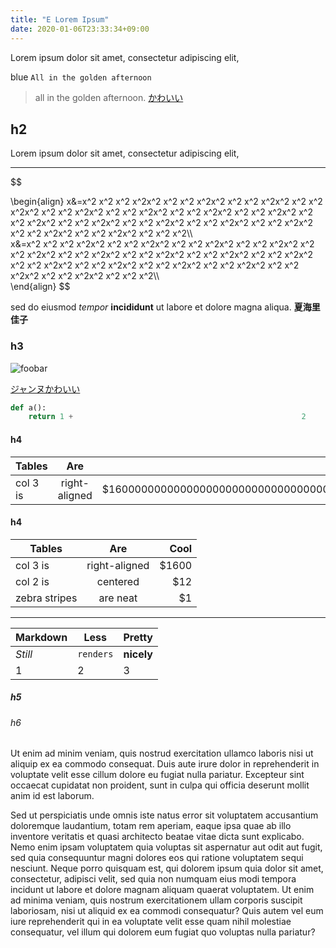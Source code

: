 ```yaml
---
title: "E Lorem Ipsum"
date: 2020-01-06T23:33:34+09:00
---
```


Lorem ipsum dolor sit amet, consectetur adipiscing elit, 
<!--more-->

blue `All in the golden afternoon`

> all in the golden afternoon. [かわいい](https://photohito.k-img.com/uploads/photo132/user131371/6/4/6493fbd645ab0adcc17578a77e1c549d/6493fbd645ab0adcc17578a77e1c549d_m.jpg)

## h2
Lorem ipsum dolor sit amet, consectetur adipiscing elit, 

---

$$

\begin{align}
x&=x^2 x^2 x^2 x^2x^2 x^2 x^2 x^2x^2 x^2 x^2 x^2x^2 x^2 x^2 x^2x^2 x^2 x^2 x^2x^2 x^2 x^2 x^2x^2 x^2 x^2 x^2x^2 x^2 x^2 x^2x^2 x^2 x^2 x^2x^2 x^2 x^2 x^2x^2 x^2 x^2 x^2x^2 x^2 x^2 x^2x^2 x^2 x^2 x^2x^2 x^2 x^2 x^2x^2 x^2 x^2 x^2x^2 x^2 x^2 x^2\\\\\
x&=x^2 x^2 x^2 x^2x^2 x^2 x^2 x^2x^2 x^2 x^2 x^2x^2 x^2 x^2 x^2x^2 x^2 x^2 x^2x^2 x^2 x^2 x^2x^2 x^2 x^2 x^2x^2 x^2 x^2 x^2x^2 x^2 x^2 x^2x^2 x^2 x^2 x^2x^2 x^2 x^2 x^2x^2 x^2 x^2 x^2x^2 x^2 x^2 x^2x^2 x^2 x^2 x^2x^2 x^2 x^2 x^2x^2 x^2 x^2 x^2\\\\\
\end{align}
$$

sed do eiusmod *tempor* **incididunt** ut labore et dolore magna aliqua.
**夏海里佳子** 

### h3
![foobar](https://photohito.k-img.com/uploads/photo93/user92824/c/3/c3553bec5c7fc4a220f52308583823fb/c3553bec5c7fc4a220f52308583823fb_m.jpg)

[ジャンヌかわいい](https://files.yande.re/image/5e9fae32d6376e2ab143b33c7241510e/yande.re%20725635%20tagme.jpg)

```python
def a():
    return 1 +                                                   2
```


#### h4

| Tables        | Are           | Cool  |
| ------------- |:-------------:| -----:|
| col 3 is      | right-aligned | $160000000000000000000000000000000000000000000000000000000000000|

#### h4

| Tables        | Are           | Cool  |
| ------------- |:-------------:| -----:|
| col 3 is      | right-aligned | $1600 |
| col 2 is      | centered      |   $12 |
| zebra stripes | are neat      |    $1 |

---

Markdown | Less | Pretty
--- | --- | ---
*Still* | `renders` | **nicely**
1 | 2 | 3

##### h5

###### h6
Ut enim ad minim veniam, quis nostrud exercitation ullamco laboris nisi ut aliquip ex ea commodo consequat.
Duis aute irure dolor in reprehenderit in voluptate velit esse cillum dolore eu fugiat nulla pariatur.
Excepteur sint occaecat cupidatat non proident, sunt in culpa qui officia deserunt mollit anim id est laborum.
<!--more-->
Sed ut perspiciatis unde omnis iste natus error sit voluptatem accusantium doloremque laudantium,
totam rem aperiam,
eaque ipsa quae ab illo inventore veritatis et quasi architecto beatae vitae dicta sunt explicabo.
Nemo enim ipsam voluptatem quia voluptas sit aspernatur aut odit aut fugit, sed quia consequuntur magni dolores eos qui ratione voluptatem sequi nesciunt.
Neque porro quisquam est, qui dolorem ipsum quia dolor sit amet, consectetur, adipisci velit,
sed quia non numquam eius modi tempora incidunt ut labore et dolore magnam aliquam quaerat voluptatem.
Ut enim ad minima veniam, quis nostrum exercitationem ullam corporis suscipit laboriosam,
nisi ut aliquid ex ea commodi consequatur?
Quis autem vel eum iure reprehenderit qui in ea voluptate velit esse quam nihil molestiae consequatur,
vel illum qui dolorem eum fugiat quo voluptas nulla pariatur?
